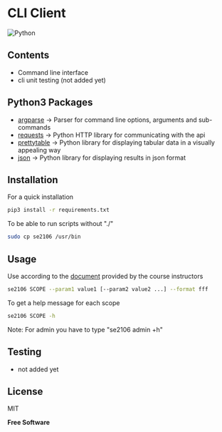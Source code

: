 # CLI Client


![Python](https://img.shields.io/badge/python-v3.6+-blue.svg)

## Contents
- Command line interface
- cli unit testing (not added yet)


## Python3 Packages


- [argparse] -> Parser for command line options, arguments and sub-commands
- [requests] -> Python HTTP library for communicating with the api
- [prettytable] -> Python library for displaying tabular data in a visually appealing way
- [json] -> Python library for displaying results in json format

## Installation
For a quick installation 

```sh
pip3 install -r requirements.txt
```
To be able to run scripts without "./"
```sh
sudo cp se2106 /usr/bin
```
## Usage 
Use according to the [document] provided by the course instructors
```sh
se2106 SCOPE --param1 value1 [--param2 value2 ...] --format fff 
```
To get a help message for each scope
```sh
se2106 SCOPE -h
```
Note: For admin you have to type "se2106 admin +h"
## Testing
- not added yet

## License

MIT

**Free Software**


   [argparse]: https://docs.python.org/3/library/argparse.html
   [pytest]: https://docs.pytest.org/en/stable/
   [requests]: https://requests.readthedocs.io/en/master/
   [prettytable]: https://pypi.org/project/prettytable/
   [json]: https://docs.python.org/3/library/json.html
   [document]: https://helios.ntua.gr/pluginfile.php/120132/mod_resource/content/2/project_softeng2021_part2_v02.pdf


